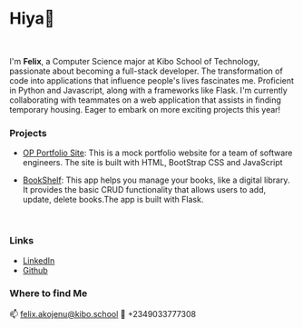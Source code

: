 # Hiya👋
<br />


I'm **Felix**, a Computer Science major at Kibo School of Technology, passionate about becoming a full-stack developer. The transformation of code into applications that influence people's lives fascinates me. Proficient in Python and Javascript, along with a frameworks like Flask. I'm currently collaborating with teammates on a web application that assists in finding temporary housing. Eager to embark on more exciting projects this year!
<br />

### Projects
- [OP Portfolio Site](https://felix-mauyon.github.io/OP-Portfolio-site/#):
This is a mock portfolio website for a team of software engineers. The site is built with HTML, BootStrap CSS and JavaScript

- [BookShelf](https://bookshelf-mbnb.onrender.com): This app helps you manage your books, like a digital library. It provides the basic CRUD functionality that allows users to add, update, delete books.The app is built with Flask.
<br />

### Links
- [LinkedIn](https://www.linkedin.com/in/felix-akojenu-510b81218/)
- [Github](https://github.com/Felix-Mauyon)

### Where to find Me
📫 felix.akojenu@kibo.school
📱 +2349033777308

<!--
**Felix-Mauyon/Felix-Mauyon** is a ✨ _special_ ✨ repository because its `README.md` (this file) appears on your GitHub profile.

Here are some ideas to get you started:

- 🔭 I’m currently working on ...
- 🌱 I’m currently learning ...
- 👯 I’m looking to collaborate on ...
- 🤔 I’m looking for help with ...
- 💬 Ask me about ...
- 📫 How to reach me: ...
- 😄 Pronouns: ...
- ⚡ Fun fact: ...
-->
